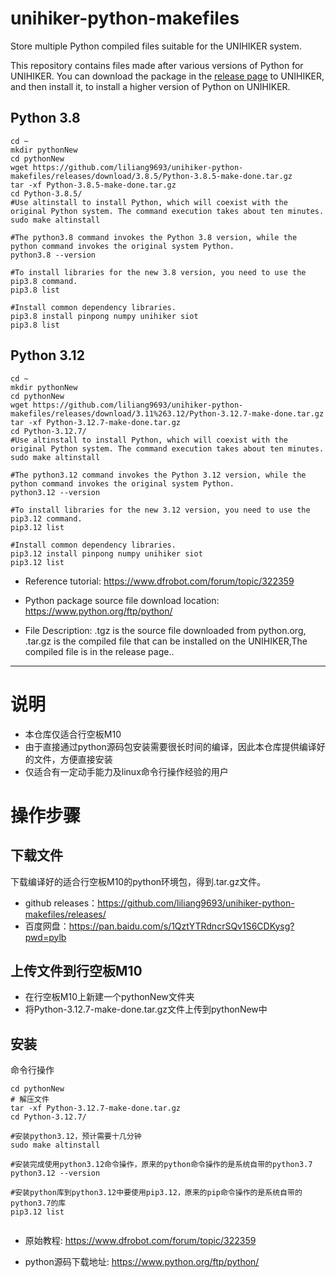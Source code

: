 # unihiker-python-makefiles
Store multiple Python compiled files suitable for the UNIHIKER system.

This repository contains files made after various versions of Python for UNIHIKER. You can download the package in the [release page](https://github.com/liliang9693/unihiker-python-makefiles/releases) to UNIHIKER, and then install it, to install a higher version of Python on UNIHIKER.



## Python 3.8

```
cd ~
mkdir pythonNew
cd pythonNew
wget https://github.com/liliang9693/unihiker-python-makefiles/releases/download/3.8.5/Python-3.8.5-make-done.tar.gz
tar -xf Python-3.8.5-make-done.tar.gz
cd Python-3.8.5/
#Use altinstall to install Python, which will coexist with the original Python system. The command execution takes about ten minutes.
sudo make altinstall

#The python3.8 command invokes the Python 3.8 version, while the python command invokes the original system Python.
python3.8 --version

#To install libraries for the new 3.8 version, you need to use the pip3.8 command.
pip3.8 list

#Install common dependency libraries.
pip3.8 install pinpong numpy unihiker siot 
pip3.8 list

```



## Python 3.12

```
cd ~
mkdir pythonNew
cd pythonNew
wget https://github.com/liliang9693/unihiker-python-makefiles/releases/download/3.11%263.12/Python-3.12.7-make-done.tar.gz
tar -xf Python-3.12.7-make-done.tar.gz
cd Python-3.12.7/
#Use altinstall to install Python, which will coexist with the original Python system. The command execution takes about ten minutes.
sudo make altinstall

#The python3.12 command invokes the Python 3.12 version, while the python command invokes the original system Python.
python3.12 --version

#To install libraries for the new 3.12 version, you need to use the pip3.12 command.
pip3.12 list

#Install common dependency libraries.
pip3.12 install pinpong numpy unihiker siot 
pip3.12 list

```


- Reference tutorial: https://www.dfrobot.com/forum/topic/322359

- Python package source file download location: https://www.python.org/ftp/python/

- File Description: .tgz is the source file downloaded from python.org, .tar.gz is the compiled file that can be installed on the UNIHIKER,The compiled file is in the release page..

  

---




# 说明
- 本仓库仅适合行空板M10
- 由于直接通过python源码包安装需要很长时间的编译，因此本仓库提供编译好的文件，方便直接安装
- 仅适合有一定动手能力及linux命令行操作经验的用户


# 操作步骤

## 下载文件
下载编译好的适合行空板M10的python环境包，得到.tar.gz文件。
- github releases：https://github.com/liliang9693/unihiker-python-makefiles/releases/
- 百度网盘：https://pan.baidu.com/s/1QztYTRdncrSQv1S6CDKysg?pwd=pylb 

## 上传文件到行空板M10
- 在行空板M10上新建一个pythonNew文件夹
- 将Python-3.12.7-make-done.tar.gz文件上传到pythonNew中

## 安装
命令行操作

```
cd pythonNew
# 解压文件
tar -xf Python-3.12.7-make-done.tar.gz
cd Python-3.12.7/

#安装python3.12，预计需要十几分钟
sudo make altinstall

#安装完成使用python3.12命令操作，原来的python命令操作的是系统自带的python3.7
python3.12 --version

#安装python库到python3.12中要使用pip3.12，原来的pip命令操作的是系统自带的python3.7的库
pip3.12 list


```

- 原始教程: https://www.dfrobot.com/forum/topic/322359

- python源码下载地址: https://www.python.org/ftp/python/

